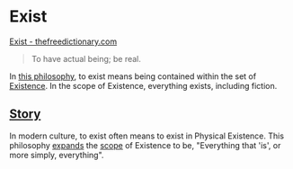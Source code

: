 # Exist

<a href="http://www.thefreedictionary.com/exist" target="_blank">Exist - thefreedictionary.com</a>

> To have actual being; be real.

In [this philosophy](./this-philosophy.md), to exist means being contained within the set of [Existence](./existence.md). In the scope of Existence, everything exists, including fiction.


## [Story](./story.md)

In modern culture, to exist often means to exist in Physical Existence. This philosophy [expands](./expanding-consciousness.md) the [scope](./scope) of Existence to be, "Everything that 'is', or more simply, everything".
